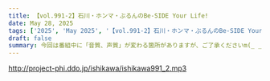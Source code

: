 ```yaml
---
title: 【vol.991-2】石川・ホンマ・ぶるんのBe-SIDE Your Life!
date: May 28, 2025
tags: ['2025', 'May 2025', '【vol.991-2】石川・ホンマ・ぶるんのBe-SIDE Your Lif']
draft: false
summary: 今回は番組中に「音質、声質」が変わる箇所がありますが、ご了承くださいm(_ _)m20周年イヤー突入企画（？）など、さまざまな状況を想定して、本編を用いてテストしております...（汗）「 biho@be-side.jp 」番組へのメールも増えてきました、大感謝です！少しずつ紹介していきます。
---
```


http://project-phi.ddo.jp/ishikawa/ishikawa991_2.mp3